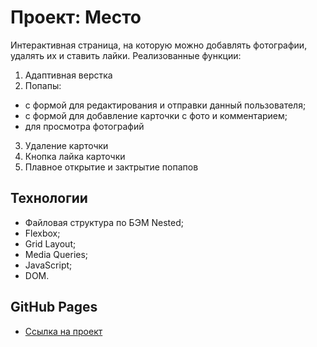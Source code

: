 # Проект: Место
Интерактивная страница, на которую можно добавлять фотографии, удалять их и ставить лайки.
Реализованные функции:
1. Адаптивная верстка
2. Попапы:  
  * с формой для редактирования и отправки данный пользователя;
  * с формой для добавление карточки с фото и комментарием;
  * для просмотра фотографий
3. Удаление карточки
4. Кнопка лайка карточки
5. Плавное открытие и зактрытие попапов

## Технологии
* Файловая структура по БЭМ Nested;
* Flexbox;
* Grid Layout;
* Media Queries;
* JavaScript;
* DOM.

##  GitHub Pages
* [Ссылка на проект](https://sushaivanova.github.io/mesto/)
